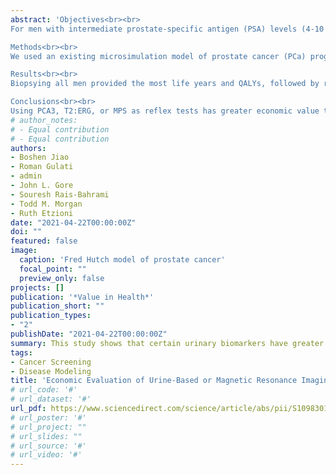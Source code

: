```yaml
---
abstract: 'Objectives<br><br>
For men with intermediate prostate-specific antigen (PSA) levels (4-10 ng/mL), urine-based biomarkers and multiparametric magnetic resonance imaging (MRI) are increasingly used as reflex tests before prostate biopsy. We assessed the cost effectiveness of these reflex tests in the United States.<br><br>

Methods<br><br>
We used an existing microsimulation model of prostate cancer (PCa) progression and survival to predict lifetime outcomes for a hypothetical cohort of 55-year-old men with intermediate PSA levels. Urine-based biomarkers—PCa antigen (PCA3), TMPRSS2:ERG gene fusion (T2:ERG), and the MyProstateScore (MPS) for any PCa and for high-grade (Gleason score ≥7) PCa (MPShg)—were generated using biomarker data from 1112 men presenting for biopsy at 10 United States institutions. MRI results were based on published sensitivity and specificity for high-grade PCa. Costs and utilities were sourced from literature and Medicare reimbursement schedules. Outcome measures included life years, quality-adjusted life years (QALYs), and lifetime medical costs per patient. Incremental cost-effectiveness ratios were empirically calculated on the basis of simulated life histories under different reflex testing strategies.<br><br>

Results<br><br>
Biopsying all men provided the most life years and QALYs, followed by reflex testing using MPShg, MPS, MRI, T2:ERG, PCA3, and biopsying no men (QALY range across strategies 15.98-16.09). Accounting for costs, MRI and MPShg were dominated by other strategies. PCA3, T2:ERG, and MPS were likely to be the most cost-effective strategy at willingness-to-pay thresholds of $100,000/QALY, $125,000/QALY, and $150,000/QALY, respectively.<br><br>

Conclusions<br><br>
Using PCA3, T2:ERG, or MPS as reflex tests has greater economic value than MRI, biopsying all men, or biopsying no men with intermediate PSA levels.'
# author_notes:
# - Equal contribution
# - Equal contribution
authors:
- Boshen Jiao
- Roman Gulati
- admin
- John L. Gore
- Souresh Rais-Bahrami
- Todd M. Morgan
- Ruth Etzioni
date: "2021-04-22T00:00:00Z"
doi: ""
featured: false
image:
  caption: 'Fred Hutch model of prostate cancer'
  focal_point: ""
  preview_only: false
projects: []
publication: '*Value in Health*'
publication_short: ""
publication_types:
- "2"
publishDate: "2021-04-22T00:00:00Z"
summary: This study shows that certain urinary biomarkers have greater economic value as reflex tests than MRI or all-or-nothing rules for guiding biopsy decisions in among men with intermediate prostate cancer antigen levels (4-10 ng/mL), and the results are insensitive to ongoing changes in prostate cancer treatment. Our findings support using urine-based reflex tests to guide biopsy decisions.
tags:
- Cancer Screening
- Disease Modeling
title: 'Economic Evaluation of Urine-Based or Magnetic Resonance Imaging Reflex Tests in Men With Intermediate Prostate-Specific Antigen Levels in the United States'
# url_code: '#'
# url_dataset: '#'
url_pdf: https://www.sciencedirect.com/science/article/abs/pii/S1098301521001649
# url_poster: '#'
# url_project: ""
# url_slides: ""
# url_source: '#'
# url_video: '#'
---
```


